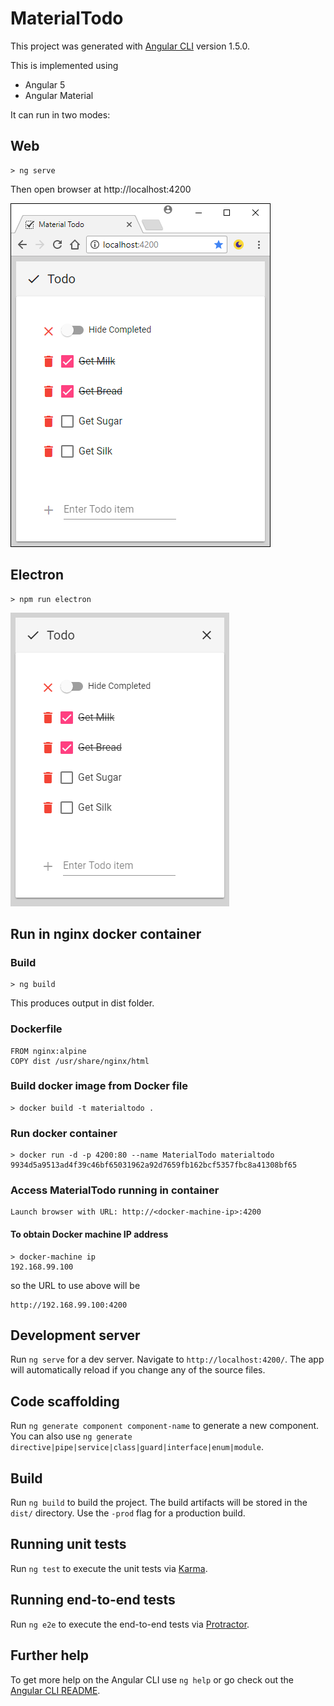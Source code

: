 # MaterialTodo

This project was generated with [Angular CLI](https://github.com/angular/angular-cli) version 1.5.0.

This is implemented using

- Angular 5
- Angular Material

It can run in two modes:

## Web

```
> ng serve
```

Then open browser at http://localhost:4200

![Web Material Todo](WebMaterialTodo.png)

## Electron

```
> npm run electron
```
![Electron Material Todo](ElectronMaterialTodo.png)

## Run in nginx docker container

### Build

```
> ng build
```

This produces output in dist folder.

### Dockerfile

```
FROM nginx:alpine
COPY dist /usr/share/nginx/html
```

### Build docker image from Docker file

```
> docker build -t materialtodo .
```

### Run docker container

```
> docker run -d -p 4200:80 --name MaterialTodo materialtodo                                                                                                  9934d5a9513ad4f39c46bf65031962a92d7659fb162bcf5357fbc8a41308bf65
```

### Access MaterialTodo running in container

```
Launch browser with URL: http://<docker-machine-ip>:4200
```

#### To obtain Docker machine IP address

```
> docker-machine ip
192.168.99.100
```

so the URL to use above will be

```
http://192.168.99.100:4200
```

## Development server

Run `ng serve` for a dev server. Navigate to `http://localhost:4200/`. The app will automatically reload if you change any of the source files.

## Code scaffolding

Run `ng generate component component-name` to generate a new component. You can also use `ng generate directive|pipe|service|class|guard|interface|enum|module`.

## Build

Run `ng build` to build the project. The build artifacts will be stored in the `dist/` directory. Use the `-prod` flag for a production build.

## Running unit tests

Run `ng test` to execute the unit tests via [Karma](https://karma-runner.github.io).

## Running end-to-end tests

Run `ng e2e` to execute the end-to-end tests via [Protractor](http://www.protractortest.org/).

## Further help

To get more help on the Angular CLI use `ng help` or go check out the [Angular CLI README](https://github.com/angular/angular-cli/blob/master/README.md).
